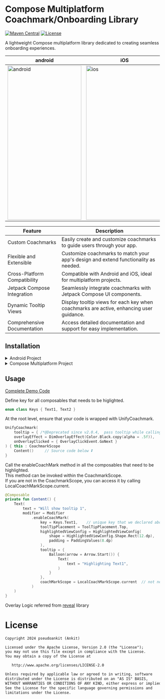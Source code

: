 # Compose Multiplatform Coachmark/Onboarding Library

[![Maven Central](https://maven-badges.herokuapp.com/maven-central/io.github.pseudoankit/coachmark/badge.svg)](https://maven-badges.herokuapp.com/maven-central/io.github.pseudoankit/coachmark)
<a href="https://opensource.org/licenses/Apache-2.0"><img alt="License" src="https://img.shields.io/badge/License-Apache%202.0-blue.svg"/></a>

A lightweight Compose multiplatform library dedicated to creating seamless onboarding experiences.

| android | iOS |
|-|-|
| <img alt="android" src="https://github.com/pseudoankit/coachmark/assets/54987308/a5167820-9603-42d0-bd13-e1eeccb3cff5" width="240" height = "500"/> | <img alt="ios" src="https://github.com/pseudoankit/coachmark/assets/54987308/39215e1b-0bb6-49c1-a1c8-32ca94e2c3f0" width="250" height = "500"/> |

| Feature                           | Description                                                                                 |
|----------------------------------|---------------------------------------------------------------------------------------------|
| Custom Coachmarks                | Easily create and customize coachmarks to guide users through your app.                     |
| Flexible and Extensible          | Customize coachmarks to match your app's design and extend functionality as needed.         |
| Cross-Platform Compatibility    | Compatible with Android and iOS, ideal for multiplatform projects.                         |
| Jetpack Compose Integration     | Seamlessly integrate coachmarks with Jetpack Compose UI components.                         |
| Dynamic Tooltip Views            | Display tooltip views for each key when coachmarks are active, enhancing user guidance.     |
| Comprehensive Documentation      | Access detailed documentation and support for easy implementation.                          |


## Installation

<details>
<summary>Android Project</summary>
  
<br>In your module's gradle
    
```kotlin
dependencies {
    implementation("io.github.pseudoankit:coachmark:<latest_version🔝>")
}
```
</details>

<details>
<summary>Compose Multiplatform Project</summary>
  
<br>In your shared module gradle
    
```kotlin
kotlin {
    sourceSets {
        val commonMain by getting {
            dependencies {
                implementation("io.github.pseudoankit:coachmark:<latest_version🔝>")
            }
        }
    }
}
```
</details>

## Usage

[Complete Demo Code](https://github.com/pseudoankit/coachmark/blob/master/coachmark/src/commonMain/kotlin/com/pseudoankit/coachmark/demo/UnifyCoachmarkDemo.kt)

Define key for all composables that needs to be higlighted.
```kotlin
enum class Keys { Text1, Text2 }
```

At the root level, ensure that your code is wrapped with UnifyCoachmark.
```kotlin
UnifyCoachmark(
    tooltip = { /*@Deprecated since v2.0.4,  pass tooltip while calling `enableCoachMark` method*/ },
    overlayEffect = DimOverlayEffect(Color.Black.copy(alpha = .5f)),
    onOverlayClicked = { OverlayClickEvent.GoNext }
) { this : CoachmarkScope
    Content()     // Source code below ⏬
}
```

Call the enableCoachMark method in all the composables that need to be highlighted. 
<br>This method can be invoked within the CoachmarkScope. 
<br>If you are not in the CoachmarkScope, you can access it by calling LocalCoachMarkScope.current.
```kotlin
@Composable
private fun Content() {
    Text(
        text = "Will show tooltip 1",
        modifier = Modifier
            .enableCoachMark(
                key = Keys.Text1,    // unique key that we declared above
                toolTipPlacement = ToolTipPlacement.Top,
                highlightedViewConfig = HighlightedViewConfig(
                    shape = HighlightedViewConfig.Shape.Rect(12.dp),
                    padding = PaddingValues(8.dp)
                ),
                tooltip = {
                    Balloon(arrow = Arrow.Start()) {
                        Text(
                            text = "Highlighting Text1",
                        )
                    }
                },
                coachMarkScope = LocalCoachMarkScope.current  // not needed if you are already in CoachmarkScope
            )
    )
}
```

Overlay Logic referred from <a href = "https://github.com/svenjacobs/reveal">reveal</a> library

# License
```xml
Copyright 2024 pseudoankit (Ankit)

Licensed under the Apache License, Version 2.0 (the "License");
you may not use this file except in compliance with the License.
You may obtain a copy of the License at

   http://www.apache.org/licenses/LICENSE-2.0

Unless required by applicable law or agreed to in writing, software
distributed under the License is distributed on an "AS IS" BASIS,
WITHOUT WARRANTIES OR CONDITIONS OF ANY KIND, either express or implied.
See the License for the specific language governing permissions and
limitations under the License.
```
